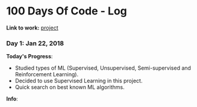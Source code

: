 # 100 Days Of Code - Log

**Link to work:**
[project](https://github.com/vturrisi/pytorch-journey)

### Day 1: Jan 22, 2018

**Today's Progress**:
- Studied types of ML (Supervised, Unsupervised, Semi-supervised and Reinforcement Learning).
- Decided to use Supervised Learning in this project.
- Quick search on best known ML algorithms.

**Info**:

